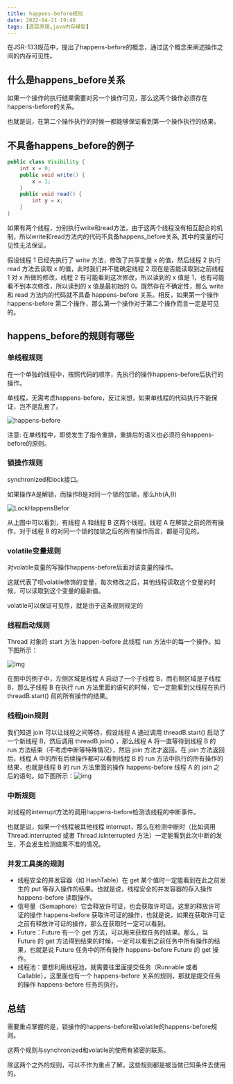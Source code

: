 ```yaml
---
title: happens-before规则
date: 2022-04-21 19:40  
tags: [底层原理,java内存模型]
---
```

在JSR-133规范中，提出了happens-before的概念，通过这个概念来阐述操作之间的内存可见性。

## 什么是happens_before关系

如果一个操作的执行结果需要对另一个操作可见，那么这两个操作必须存在happens-before的关系。

也就是说，在第二个操作执行的时候一都能够保证看到第一个操作执行的结果。

## 不具备happens_before的例子

```java
public class Visibility {
    int x = 0;
    public void write() {
        x = 1;
    }
    public void read() {
        int y = x;
    }
}
```

如果有两个线程，分别执行write和read方法，由于这两个线程没有相互配合的机制，所以write和read方法内的代码不具备happens_before关系, 其中的变量的可见性无法保证。

假设线程 1 已经先执行了 write 方法，修改了共享变量 x 的值，然后线程 2 执行 read 方法去读取 x 的值，此时我们并不能确定线程 2 现在是否能读取到之前线程 1 对 x 所做的修改，线程 2 有可能看到这次修改，所以读到的 x 值是 1，也有可能看不到本次修改，所以读到的 x 值是最初始的 0。既然存在不确定性，那么 write 和 read 方法内的代码就不具备 happens-before 关系。相反，如果第一个操作 happens-before 第二个操作，那么第一个操作对于第二个操作而言一定是可见的。

## happens_before的规则有哪些

### 单线程规则

在一个单独的线程中，按照代码的顺序，先执行的操作happens-before后执行的操作。

单线程，无需考虑happens-before，反过来想，如果单线程的代码执行不能保证，岂不是乱套了。

![happens-before](https://www.shiyitopo.tech/uPic/happens-before.png)

注意: 在单线程中，即使发生了指令重排，重排后的语义也必须符合happens-before的原则。

### 锁操作规则

synchronized和lock接口。

如果操作A是解锁，而操作B是对同一个锁的加锁，那么hb(A,B)

![LockHappensBefor](https://www.shiyitopo.tech/uPic/LockHappensBefor.png)

从上图中可以看到，有线程 A 和线程 B 这两个线程。线程 A 在解锁之前的所有操作，对于线程 B 的对同一个锁的加锁之后的所有操作而言，都是可见的。

### volatile变量规则

对volatile变量的写操作happens-before后面对该变量的操作。

这就代表了呗volatile修饰的变量，每次修改之后，其他线程读取这个变量的时候，可以读取到这个变量的最新值。

volatile可以保证可见性，就是由于这条规则规定的

### 线程启动规则

 Thread 对象的 start 方法 happen-before 此线程 run 方法中的每一个操作。如下图所示：

![img](https://www.shiyitopo.tech/uPic/Cgq2xl57Dw6AdKyOAADBt-00qXo349.png)

在图中的例子中，左侧区域是线程 A 启动了一个子线程 B，而右侧区域是子线程 B，那么子线程 B 在执行 run 方法里面的语句的时候，它一定能看到父线程在执行 threadB.start() 前的所有操作的结果。

### 线程join规则

我们知道 join 可以让线程之间等待，假设线程 A 通过调用 threadB.start() 启动了一个新线程 B，然后调用 threadB.join() ，那么线程 A 将一直等待到线程 B 的 run 方法结束（不考虑中断等特殊情况），然后 join 方法才返回。在 join 方法返回后，线程 A 中的所有后续操作都可以看到线程 B 的 run 方法中执行的所有操作的结果，也就是线程 B 的 run 方法里面的操作 happens-before 线程 A 的 join 之后的语句。如下图所示：![img](https://www.shiyitopo.tech/uPic/Cgq2xl57Dw6ADE7rAADRJKFrbWE816.png)

### 中断规则

对线程的interrupt方法的调用happens-before检测该线程的中断事件。

也就是说，如果一个线程被其他线程 interrupt，那么在检测中断时（比如调用 Thread.interrupted 或者 Thread.isInterrupted 方法）一定能看到此次中断的发生，不会发生检测结果不准的情况。

### 并发工具类的规则

- 线程安全的并发容器（如 HashTable）在 get 某个值时一定能看到在此之前发生的 put 等存入操作的结果。也就是说，线程安全的并发容器的存入操作 happens-before 读取操作。
- 信号量（Semaphore）它会释放许可证，也会获取许可证。这里的释放许可证的操作 happens-before 获取许可证的操作，也就是说，如果在获取许可证之前有释放许可证的操作，那么在获取时一定可以看到。
- Future：Future 有一个 get 方法，可以用来获取任务的结果。那么，当 Future 的 get 方法得到结果的时候，一定可以看到之前任务中所有操作的结果，也就是说 Future 任务中的所有操作 happens-before Future 的 get 操作。
- 线程池：要想利用线程池，就需要往里面提交任务（Runnable 或者 Callable），这里面也有一个 happens-before 关系的规则，那就是提交任务的操作 happens-before 任务的执行。

## 总结

需要重点掌握的是，锁操作的happens-before和volatile的happens-before规则。

这两个规则与synchronized和volatile的使用有紧密的联系。

除这两个之外的规则，可以不作为重点了解，这些规则都是被当做已知条件去使用的。
